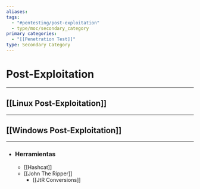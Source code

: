 ```yaml
---
aliases:
tags:
  - "#pentesting/post-exploitation"
  - type/moc/secondary_category
primary categories:
  - "[[Penetration Test]]"
type: Secondary Category
---
```

# Post-Exploitation

***

## [[Linux Post-Exploitation]]


***

## [[Windows Post-Exploitation]]


***

- ### Herramientas 
	- [[Hashcat]]
	- [[John The Ripper]]
		- [[JtR Conversions]]
	

